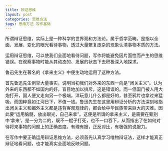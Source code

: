 ```yaml
---
title: 辩证思维
layout: post
categories: 思维方法
tags: 思维方法 写作基础
---
```


所谓辩证思维，实际上是一种科学的世界观和方法论。属于哲学范畴。是指以全面、发展、变化的眼光看待事物，透过大量繁复庞杂的现象认清事物本质的方法。

运用辩证思维，可以使我们全面地看待问题，写作将能避免因片面性而产生的思维错误。在观察事物时能从其动态的、发展的状态下去积极深入地探求。

鲁迅先生在著名的《拿来主义》中便生动地运用了这种方法。

首先鲁迅先生例举大量事实，说明当初我们对外来的东西一向是“闭关主义”。认为外来的东西都不如国内的好，盲目地加以排斥，这是错误的。而一但国门被人用大炮打开，国人便又走向另一个极端。洋玩意儿什么都是好的，甚至鸦片也拿过来猛吸，而国粹竟如江河日下，不值一钱。鲁迅先生在这里用辩证分析的方法深刻地指出闭关主义和媚外主义都是违背客观规律的，都会给中华民族带来巨大的灾难。因此要“运用脑髓，放出眼光，自己来拿”。这便是所谓的拿来主义，是需要在甄别中‘拿来’，是一分为二的，既不一棍子打死，也不一口吞下，从而指出了在如何对待将来事物的问题上的正确态度。有理有据，正反对比，有极强的说服力。

在写作中要正确运用辩证思维方法，必须首先认真学习唯物辩证法，这样才能真正辩证地看问题，也才能真实全面地反映问题。 